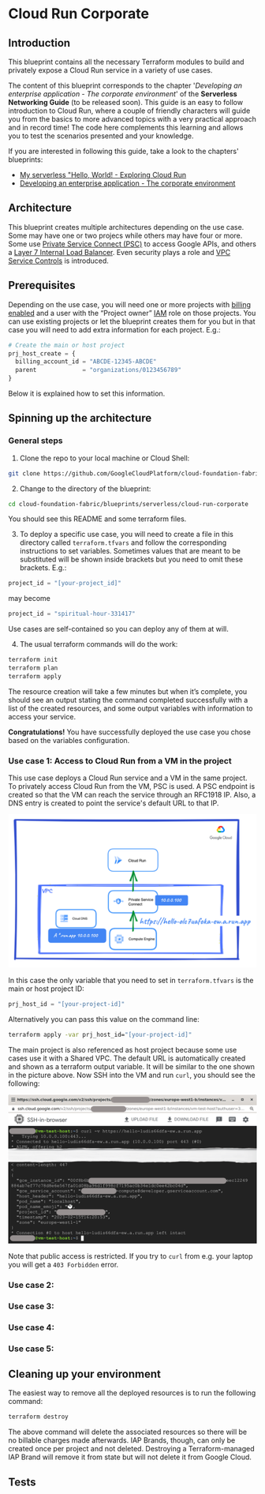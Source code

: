 # Cloud Run Corporate

## Introduction

This blueprint contains all the necessary Terraform modules to build and privately expose a Cloud Run service in a variety of use cases.

The content of this blueprint corresponds to the chapter '_Developing an enterprise application - The corporate environment_' of the __Serverless Networking Guide__ (to be released soon). This guide is an easy to follow introduction to Cloud Run, where a couple of friendly characters will guide you from the basics to more advanced topics with a very practical approach and in record time! The code here complements this learning and allows you to test the scenarios presented and your knowledge.

If you are interested in following this guide, take a look to the chapters' blueprints:
* [My serverless "Hello, World! - Exploring Cloud Run](https://github.com/GoogleCloudPlatform/cloud-foundation-fabric/tree/master/blueprints/serverless/cloud-run-explore)
* [Developing an enterprise application - The corporate environment](https://github.com/GoogleCloudPlatform/cloud-foundation-fabric/tree/master/blueprints/serverless/cloud-run-corporate)

## Architecture

This blueprint creates multiple architectures depending on the use case. Some may have one or two projecs while others may have four or more. Some use [Private Service Connect (PSC)](https://cloud.google.com/vpc/docs/private-service-connect) to access Google APIs, and others a [Layer 7 Internal Load Balancer](https://cloud.google.com/load-balancing/docs/l7-internal). Even security plays a role and [VPC Service Controls](https://cloud.google.com/vpc-service-controls) is introduced.

## Prerequisites

Depending on the use case, you will need one or more projects with [billing enabled](https://cloud.google.com/billing/docs/how-to/modify-project) and a user with the “Project owner” [IAM](https://cloud.google.com/iam) role on those projects. You can use existing projects or let the blueprint creates them for you but in that case you will need to add extra information for each project. E.g.:

```tfvars
# Create the main or host project
prj_host_create = {
  billing_account_id = "ABCDE-12345-ABCDE"
  parent             = "organizations/0123456789"
}
```

Below it is explained how to set this information.

## Spinning up the architecture

### General steps

1. Clone the repo to your local machine or Cloud Shell:
```bash
git clone https://github.com/GoogleCloudPlatform/cloud-foundation-fabric
```

2. Change to the directory of the blueprint:
```bash
cd cloud-foundation-fabric/blueprints/serverless/cloud-run-corporate
```
You should see this README and some terraform files.

3. To deploy a specific use case, you will need to create a file in this directory called `terraform.tfvars` and follow the corresponding instructions to set variables. Sometimes values that are meant to be substituted will be shown inside brackets but you need to omit these brackets. E.g.:
```tfvars
project_id = "[your-project_id]"
```
may become
```tfvars
project_id = "spiritual-hour-331417"
```

Use cases are self-contained so you can deploy any of them at will.

4. The usual terraform commands will do the work:
```bash
terraform init
terraform plan
terraform apply
```

The resource creation will take a few minutes but when it’s complete, you should see an output stating the command completed successfully with a list of the created resources, and some output variables with information to access your service.

__Congratulations!__ You have successfully deployed the use case you chose based on the variables configuration.

### Use case 1: Access to Cloud Run from a VM in the project

This use case deploys a Cloud Run service and a VM in the same project. To privately access Cloud Run from the VM, PSC is used. A PSC endpoint is created so that the VM can reach the service through an RFC1918 IP. Also, a DNS entry is created to point the service's default URL to that IP.

<p align="center"> <img src="images/use-case-1.png" width="600"> </p>

In this case the only variable that you need to set in `terraform.tfvars` is the main or host project ID:
```tfvars
prj_host_id = "[your-project-id]"
```
Alternatively you can pass this value on the command line:
```bash
terraform apply -var prj_host_id="[your-project-id]"
```

The main project is also referenced as host project because some use cases use it with a Shared VPC. The default URL is automatically created and shown as a terraform output variable. It will be similar to the one shown in the picture above. Now SSH into the VM and run `curl`, you should see the following:

<p align="center"> <img src="images/service-running.png" width="700"> </p>

Note that public access is restricted. If you try to `curl` from e.g. your laptop you will get a `403 Forbidden` error.

### Use case 2:

### Use case 3:

### Use case 4:

### Use case 5:

## Cleaning up your environment

The easiest way to remove all the deployed resources is to run the following command:
```bash
terraform destroy
```
The above command will delete the associated resources so there will be no billable charges made afterwards. IAP Brands, though, can only be created once per project and not deleted. Destroying a Terraform-managed IAP Brand will remove it from state but will not delete it from Google Cloud.
<!-- BEGIN TFDOC -->

<!-- END TFDOC -->

## Tests
